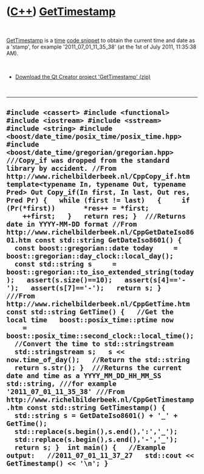 



 

 

 

 

 

([C++](Cpp.md)) [GetTimestamp](CppGetTimestamp.md)
====================================================

 

[GetTimestamp](CppGetTimestamp.md) is a [time](CppTime.md) [code
snippet](CppCodeSnippets.md) to obtain the current time and date as a
'stamp', for example '2011\_07\_01\_11\_35\_38' (at the 1st of July
2011, 11:35:38 AM).

 

-   [Download the Qt Creator project
    'GetTimestamp' (zip)](CppGetTimestamp.zip)

 

  -----------------------------------------------------------------------------------------------------------------------------------------------------------------------------------------------------------------------------------------------------------------------------------------------------------------------------------------------------------------------------------------------------------------------------------------------------------------------------------------------------------------------------------------------------------------------------------------------------------------------------------------------------------------------------------------------------------------------------------------------------------------------------------------------------------------------------------------------------------------------------------------------------------------------------------------------------------------------------------------------------------------------------------------------------------------------------------------------------------------------------------------------------------------------------------------------------------------------------------------------------------------------------------------------------------------------------------------------------------------------------------------------------------------------------------------------------------------------------------------------------------------------------------------------------------------------------------------------------------------------------------------------------------------------------------------------------------------------------------------------------------------
  ` #include <cassert> #include <functional> #include <iostream> #include <sstream> #include <string> #include <boost/date_time/posix_time/posix_time.hpp> #include <boost/date_time/gregorian/gregorian.hpp>   ///Copy_if was dropped from the standard library by accident. //From http://www.richelbilderbeek.nl/CppCopy_if.htm template<typename In, typename Out, typename Pred> Out Copy_if(In first, In last, Out res, Pred Pr) {   while (first != last)   {     if (Pr(*first))       *res++ = *first;     ++first;   }   return res; }  ///Returns date in YYYY-MM-DD format //From http://www.richelbilderbeek.nl/CppGetDateIso8601.htm const std::string GetDateIso8601() {   const boost::gregorian::date today     = boost::gregorian::day_clock::local_day();   const std::string s     = boost::gregorian::to_iso_extended_string(today);   assert(s.size()==10);   assert(s[4]=='-');   assert(s[7]=='-');   return s; }  ///From http://www.richelbilderbeek.nl/CppGetTime.htm const std::string GetTime() {   //Get the local time   boost::posix_time::ptime now     = boost::posix_time::second_clock::local_time();   //Convert the time to std::stringstream   std::stringstream s;   s << now.time_of_day();   //Return the std::string   return s.str(); }  ///Returns the current date and time as a YYYY_MM_DD_HH_MM_SS std::string, ///for example '2011_07_01_11_35_38' ///From http://www.richelbilderbeek.nl/CppGetTimestamp.htm const std::string GetTimestamp() {   std::string s = GetDateIso8601() + '_' + GetTime();   std::replace(s.begin(),s.end(),':','_');   std::replace(s.begin(),s.end(),'-','_');   return s; }  int main() {   //Example output:   //2011_07_01_11_37_27   std::cout << GetTimestamp() << '\n'; } `
  -----------------------------------------------------------------------------------------------------------------------------------------------------------------------------------------------------------------------------------------------------------------------------------------------------------------------------------------------------------------------------------------------------------------------------------------------------------------------------------------------------------------------------------------------------------------------------------------------------------------------------------------------------------------------------------------------------------------------------------------------------------------------------------------------------------------------------------------------------------------------------------------------------------------------------------------------------------------------------------------------------------------------------------------------------------------------------------------------------------------------------------------------------------------------------------------------------------------------------------------------------------------------------------------------------------------------------------------------------------------------------------------------------------------------------------------------------------------------------------------------------------------------------------------------------------------------------------------------------------------------------------------------------------------------------------------------------------------------------------------------------------------

 

 

 

 

 





 




